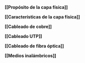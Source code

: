 

**[[Propósito de la capa física]]**

**[[Características de la capa física]]**

**[[Cableado de cobre]]**

**[[Cableado UTP]]**

**[[Cableado de fibra óptica]]**

**[[Medios inalámbricos]]**

